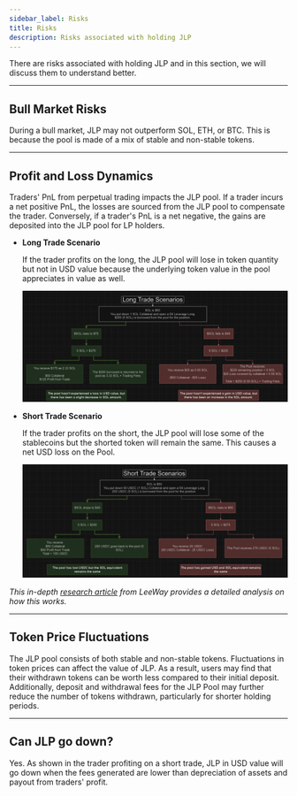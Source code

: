 ```yaml
---
sidebar_label: Risks
title: Risks
description: Risks associated with holding JLP
---
```


<head>
    <title>Risks</title>
    <meta name="twitter:card" content="summary" />
</head>

There are risks associated with holding JLP and in this section, we will discuss them to understand better.

---

## Bull Market Risks

During a bull market, JLP may not outperform SOL, ETH, or BTC. This is because the pool is made of a mix of stable and non-stable tokens.

---

## Profit and Loss Dynamics

Traders' PnL from perpetual trading impacts the JLP pool. If a trader incurs a net positive PnL, the losses are sourced from the JLP pool to compensate the trader. Conversely, if a trader's PnL is a net negative, the gains are deposited into the JLP pool for LP holders.

- **Long Trade Scenario**

    If the trader profits on the long, the JLP pool will lose in token quantity but not in USD value because the underlying token value in the pool appreciates in value as well.

    ![Long Trade](../../static/perps/jlp-long-scenarios.png)

- **Short Trade Scenario**

    If the trader profits on the short, the JLP pool will lose some of the stablecoins but the shorted token will remain the same. This causes a net USD loss on the Pool.

    ![Short Trade](../../static/perps/jlp-short-scenarios.png)

*This in-depth [research article](https://skribr.io/app/article/exploring-jupiters-perpetual-futures-a-comprehensive-research-analysis/) from LeeWay provides a detailed analysis on how this works.*

---

## Token Price Fluctuations

The JLP pool consists of both stable and non-stable tokens. Fluctuations in token prices can affect the value of JLP. As a result, users may find that their withdrawn tokens can be worth less compared to their initial deposit. Additionally, deposit and withdrawal fees for the JLP Pool may further reduce the number of tokens withdrawn, particularly for shorter holding periods.

---

## Can JLP go down?

Yes. As shown in the trader profiting on a short trade, JLP in USD value will go down when the fees generated are lower than depreciation of assets and payout from traders' profit.